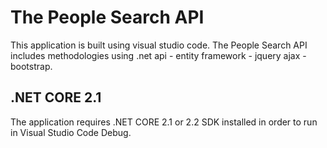 # The People Search API

This application is built using visual studio code. The People Search API includes methodologies using .net api - entity framework - jquery ajax - bootstrap.

## .NET CORE 2.1

The application requires .NET CORE 2.1 or 2.2 SDK installed in order to run in Visual Studio Code Debug.